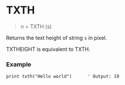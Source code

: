 # TXTH

> n = TXTH (s)

Returns the text height of string `s` in pixel. 

TXTHEIGHT is equivalent to TXTH.

### Example

```
print txth("Hello world")      ' Output: 19
```
